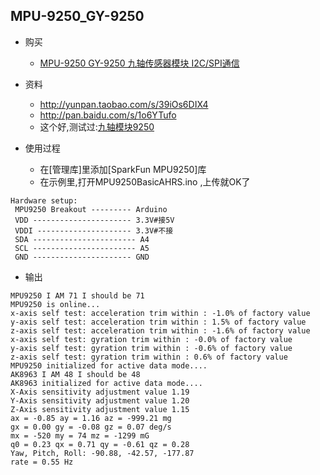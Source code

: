 ## MPU-9250_GY-9250
- 购买
    - [MPU-9250 GY-9250 九轴传感器模块 I2C/SPI通信](https://item.taobao.com/item.htm?spm=a1z09.2.0.0.7b7cab3CMFCrz&id=537499264235&_u=3envdkb3022)
    
- 资料
    - http://yunpan.taobao.com/s/39iOs6DIX4
    - http://pan.baidu.com/s/1o6YTufo
    - 这个好,测试过:[九轴模块9250](http://zhongbest.com/2016/09/18/%E4%B9%9D%E8%BD%B4%E6%A8%A1%E5%9D%979250/)

- 使用过程
    - 在[管理库]里添加[SparkFun MPU9250]库
    - 在示例里,打开MPU9250BasicAHRS.ino ,上传就OK了
```
Hardware setup:
 MPU9250 Breakout --------- Arduino
 VDD ---------------------- 3.3V#接5V
 VDDI --------------------- 3.3V#不接
 SDA ----------------------- A4
 SCL ----------------------- A5
 GND ---------------------- GND
```    

- 输出
```    
MPU9250 I AM 71 I should be 71
MPU9250 is online...
x-axis self test: acceleration trim within : -1.0% of factory value
y-axis self test: acceleration trim within : 1.5% of factory value
z-axis self test: acceleration trim within : -1.6% of factory value
x-axis self test: gyration trim within : -0.0% of factory value
y-axis self test: gyration trim within : -0.6% of factory value
z-axis self test: gyration trim within : 0.6% of factory value
MPU9250 initialized for active data mode....
AK8963 I AM 48 I should be 48
AK8963 initialized for active data mode....
X-Axis sensitivity adjustment value 1.19
Y-Axis sensitivity adjustment value 1.20
Z-Axis sensitivity adjustment value 1.15
ax = -0.85 ay = 1.16 az = -999.21 mg
gx = 0.00 gy = -0.08 gz = 0.07 deg/s
mx = -520 my = 74 mz = -1299 mG
q0 = 0.23 qx = 0.71 qy = -0.61 qz = 0.28
Yaw, Pitch, Roll: -90.88, -42.57, -177.87
rate = 0.55 Hz

```    

